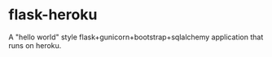 flask-heroku
============

A "hello world" style flask+gunicorn+bootstrap+sqlalchemy application that runs on heroku.

